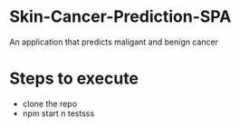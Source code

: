 # Skin-Cancer-Prediction-SPA
An application that predicts maligant and benign cancer

# Steps to execute
+ clone the repo
+ npm start
n
testsss

